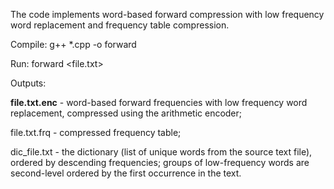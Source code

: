 The code implements word-based forward compression with low frequency word replacement and frequency table compression.

Compile:
g++ *.cpp -o forward

Run:
forward <file.txt>

Outputs:

**file.txt.enc** - word-based forward frequencies with low frequency word replacement, compressed using the arithmetic encoder;

file.txt.frq - compressed frequency table;

dic_file.txt - the dictionary (list of unique words from the source text file), ordered by descending frequencies; groups of low-frequency words are second-level ordered by the first occurrence in the text.
